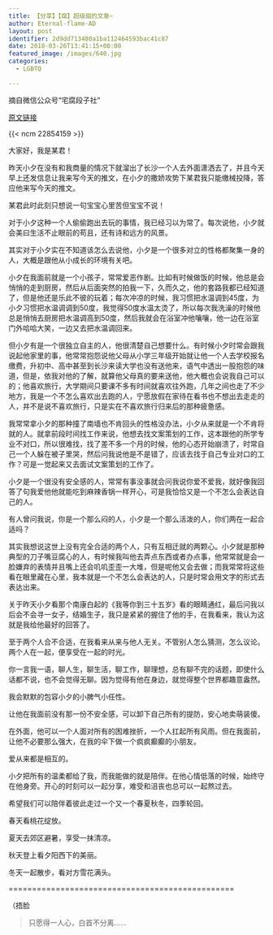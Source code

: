 ```yaml
---
title: 【分享】【腐】超级甜的文章~
author: Eternal-flame-AD
layout: post
identifier: 2d9dd713480a1ba112464593bac41c87
date: 2018-03-26T13:41:15+00:00
featured_image: /images/640.jpg
categories:
  - LGBTQ

---
```

摘自微信公众号“宅腐段子社”


  
<a href="https://mp.weixin.qq.com/s/u4OVKChtuYHv2K-AxcUgug" target="_blank" rel="noopener">原文链接</a>

{{< ncm 22854159 >}}

大家好，我是某君！

昨天小夕在没有和我商量的情况下就溜出了长沙一个人去外面潇洒去了，并且今天早上还发信息让我来写今天的推文，在小夕的撒娇攻势下某君我只能缴械投降，答应他来写今天的推文。

某君此时此刻只想说一句宝宝心里苦但宝宝不说！

对于小夕这种一个人偷偷跑出去玩的事情，我已经习以为常了。每次说他，小夕就会美曰生活不止眼前的苟且，还有诗和远方的风景。

其实对于小夕实在不知道该怎么去说他，小夕是一个很多对立的性格都聚集一身的人，大概是跟他从小成长的环境有关吧。

小夕在我面前就是一个小孩子，常常爱恶作剧。比如有时候做饭的时候，他总是会悄悄的走到厨房，然后从后面突然的拍我一下，久而久之，他的套路我都已经知道了，但是他还是乐此不彼的玩着；每次冲凉的时候，我习惯把水温调到45度，为小夕习惯把水温调调到50度，我觉得50度水温太烫了，所以每次我洗澡的时候他总是悄悄去厨房把水温调高到50度，然后我就会在浴室冲他嚷嚷，他一边在浴室门外哈哈大笑，一边又去把水温调回来。

但小夕有是一个很独立自主的人，他很清楚自己想要什么。有时候小夕时常会跟我说起他家里的事，他常常抱怨说他父母从小学三年级开始就让他一个人去学校报名缴费，升初中、高中甚至到长沙来读大学也没有送他来，语气中透出一股抱怨的味道，但是，依我对他的了解，就算他父母真的要来送他，他大概也会说我自己可以的；他喜欢旅行，大学期间只要课不多有时间就喜欢往外跑，几年之间也走了不少地方，我是一个不怎么喜欢出去跑的人，宁愿放假在家待在看书也不想出去走走的人，并不是说不喜欢旅行，只是实在不喜欢旅行归来后的那种疲惫感。

我常常拿小夕的那种撞了南墙也不肯回头的性格没办法，小夕从来就是一个不肯将就的人。就拿前段时间找工作来说，他想去找文案策划的工作，这本跟他的所学专业不对口，所以很难找，找了差不多一个月的时候，他的心态开始崩溃了，时常自己一个人躲在被子里哭，然后问我说他是不是错了，应该去找于自己专业对口的工作？可是一觉起来又去面试文案策划的工作了。

小夕是一个很没有安全感的人，常常有事没事就会问我说你爱不爱我，就好像我回答了句我爱他他就能吃到麻辣香锅一样开心，可是我恰恰又是一个不怎么会表达自己的人。

有人曾问我说，你是一个那么闷的人，小夕是一个那么活泼的人，你们两在一起合适吗？

其实我想说这世上没有完全合适的两个人，只有互相迁就的两颗心。小夕就是那种典型的刀子嘴豆腐心的人，有时候我叫他去弄点东西或者办点事，他常常就是会一脸嫌弃的表情并且嘴上还会叽叽歪歪一大堆，但是呢他又会去做；而我常常将这些看在眼里藏在心里，我本就是一个不怎么会表达的人，只是时常会用文字的形式去表达出来。

关于昨天小夕看那个南康白起的《我等你到三十五岁》看的眼睛通红，最后问我以后会不会寻一女子，结婚生子，我只是紧紧的握住了他的手，在我看来，我认为这就是我给他最好的回答了。

至于两个人合不合适，在我看来从来与他人无关。不管别人怎么猜测，怎么议论。两个人在一起，便享受在一起的时光。

你一言我一语，聊人生，聊生活，聊工作，聊理想，总有聊不完的话题，即使什么话都不说，也不会觉得无聊。因为觉得有他在身边，就觉得整个世界都趣意盎然。

我会默默的包容小夕的小脾气小任性。

让他在我面前没有那一份不安全感，可以卸下自己所有的提防，安心地卖萌装傻。

在外面，他可以一个人面对所有的困难挫折，一个人扛起所有风雨。但在我面前，让他不必要那么强大，在我的伞下做一个疯疯癫癫的小朋友。

爱从来都是相互的。

小夕把所有的温柔都给了我，而我能做的就是陪伴。在他心情低落的时候，始终守在他身旁。开心的时刻可以一起分享，难受和沮丧也总可以一起熬过去。

希望我们可以陪伴着彼此走过一个又一个春夏秋冬，四季轮回。

春天看桃花绽放。

夏天去郊区避暑，享受一抹清凉。

秋天登上看夕阳西下的美丽。

冬天一起散步，看对方雪花满头。

================================================

（捂脸

> 只愿得一人心，白首不分离……